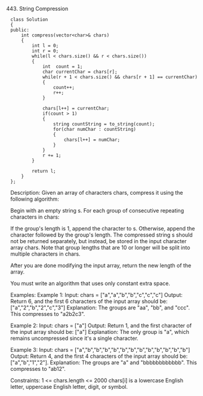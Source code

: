 443. String Compression
```
class Solution 
{
public:
    int compress(vector<char>& chars)
    {
		int l = 0;
		int r = 0;
		while(l < chars.size() && r < chars.size())
		{
			int  count = 1;
			char currentChar = chars[r];
			while(r + 1 < chars.size() && chars[r + 1] == currentChar)
			{
				count++;
				r++;
			}

			chars[l++] = currentChar;
			if(count > 1)
			{
				string countString = to_string(count);
				for(char numChar : countString)
				{
					chars[l++] = numChar;
				}
			}
			r += 1;
		}

		return l;
    }
};
```

Description:
Given an array of characters chars, compress it using the following algorithm:

Begin with an empty string s. For each group of consecutive repeating characters in chars:

If the group's length is 1, append the character to s.
Otherwise, append the character followed by the group's length.
The compressed string s should not be returned separately, but instead, be stored in the input character array chars. Note that group lengths that are 10 or longer will be split into multiple characters in chars.

After you are done modifying the input array, return the new length of the array.

You must write an algorithm that uses only constant extra space.

Examples:
Example 1:
Input: chars = ["a","a","b","b","c","c","c"]
Output: Return 6, and the first 6 characters of the input array should be: ["a","2","b","2","c","3"]
Explanation: The groups are "aa", "bb", and "ccc". This compresses to "a2b2c3".

Example 2:
Input: chars = ["a"]
Output: Return 1, and the first character of the input array should be: ["a"]
Explanation: The only group is "a", which remains uncompressed since it's a single character.

Example 3:
Input: chars = ["a","b","b","b","b","b","b","b","b","b","b","b","b"]
Output: Return 4, and the first 4 characters of the input array should be: ["a","b","1","2"].
Explanation: The groups are "a" and "bbbbbbbbbbbb". This compresses to "ab12".
 
Constraints:
1 <= chars.length <= 2000
chars[i] is a lowercase English letter, uppercase English letter, digit, or symbol.
